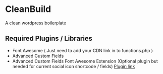 # CleanBuild
A clean wordpress boilerplate

## Required Plugins / Libraries
 * Font Awesome ( Just need to add your CDN link in to functions.php  )
 * Advanced Custom Fields
 * Advanced Custom Fields Font Awesome Extension (Optional plugin but needed for current social icon shortcode / fields)  [Plugin link](https://en-gb.wordpress.org/plugins/advanced-custom-fields-font-awesome/)
